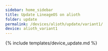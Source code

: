```yaml
---
sidebar: home_sidebar
title: Update LineageOS on alioth
folder: update
permalink: /devices/alioth/update/variant1/
device: alioth_variant1
---
```

{% include templates/device_update.md %}
